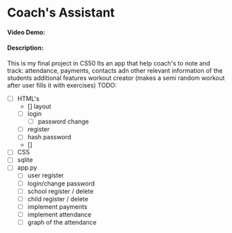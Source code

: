 # Coach's Assistant
#### Video Demo: <URL HERE>
#### Description:
This is my final project in CS50 
Its an app that help coach's to note and track: 
attendance, payments, contacts adn other relevant information of the students
additional features workout creator (makes a semi random workout after user fills it with exercises)
TODO:
- [ ]  HTML's
    - [] layout
    - [ ] login
        -[ ] password change
    - [ ] register
     - [ ] hash password
    - []
- [ ]  CSS
- [ ]  sqlite
- [ ] app.py
    - [ ]  user register
    - [ ]  login/change password
    - [ ]  school register / delete
    - [ ]  child register / delete
    - [ ]  implement payments
    - [ ]  implement attendance
    - [ ]  graph of the attendance

<!-- This content will not appear in the rendered Markdown -->
